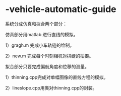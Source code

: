 # -vehicle-automatic-guide


系统分成仿真和拟合两个部分： 

仿真部分用matlab 进行直线的模拟。 

1）gragh.m 完成小车轨迹的绘制。

2）new.m 完成每个时刻相机对拼缝的拍摄。

拟合部分只要完成偏航角度和位移的测量。

1）thinning.cpp完成对单幅图像的直线方程的模拟。

2）lineslope.cpp用类对thinning.cpp的封装。
